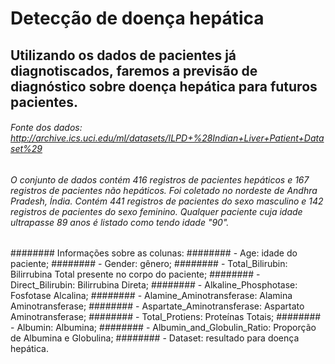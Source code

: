 # Detecção de doença hepática

## Utilizando os dados de pacientes já diagnotiscados, faremos a previsão de diagnóstico sobre doença hepática para futuros pacientes.

###### Fonte dos dados: http://archive.ics.uci.edu/ml/datasets/ILPD+%28Indian+Liver+Patient+Dataset%29
###### O conjunto de dados contém 416 registros de pacientes hepáticos e 167 registros de pacientes não hepáticos. Foi coletado no nordeste de Andhra Pradesh, Índia. Contém 441 registros de pacientes do sexo masculino e 142 registros de pacientes do sexo feminino. Qualquer paciente cuja idade ultrapasse 89 anos é listado como tendo idade "90".
######## Informações sobre as colunas:
######## - Age: idade do paciente;
######## - Gender: gênero;
######## - Total_Bilirubin: Bilirrubina Total presente no corpo do paciente;
######## - Direct_Bilirubin: Bilirrubina Direta;
######## - Alkaline_Phosphotase: Fosfotase Alcalina;
######## - Alamine_Aminotransferase: Alamina Aminotransferase;
######## - Aspartate_Aminotransferase: Aspartato Aminotransferase;
######## - Total_Protiens: Proteínas Totais;
######## - Albumin: Albumina;
######## - Albumin_and_Globulin_Ratio: Proporção de Albumina e Globulina;
######## - Dataset: resultado para doença hepática.
